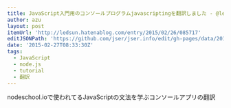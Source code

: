```yaml
---
title: JavaScript入門用のコンソールプログラムjavascriptingを翻訳しました - @ledsun blog
author: azu
layout: post
itemUrl: 'http://ledsun.hatenablog.com/entry/2015/02/26/085717'
editJSONPath: 'https://github.com/jser/jser.info/edit/gh-pages/data/2015/02/index.json'
date: '2015-02-27T08:33:30Z'
tags:
  - JavaScript
  - node.js
  - tutorial
  - 翻訳
---
```

nodeschool.ioで使われてるJavaScriptの文法を学ぶコンソールアプリの翻訳
